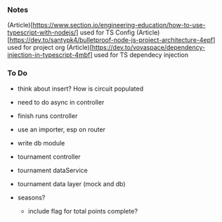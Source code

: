 ### Notes

(Article)[https://www.section.io/engineering-education/how-to-use-typescript-with-nodejs/] used for TS Config
(Article)[https://dev.to/santypk4/bulletproof-node-js-project-architecture-4epf] used for project org
(Article)[https://dev.to/vovaspace/dependency-injection-in-typescript-4mbf] used for TS dependecy injection



### To Do

* think about insert?  How is circuit populated
* need to do async in controller

* finish runs controller
* use an importer, esp on router
* write db module
* tournament controller
* tournament dataService
* tournament data layer (mock and db)
* seasons?  
    * include flag for total points complete?


